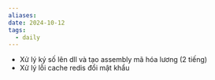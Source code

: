 ```yaml
---
aliases: 
date: 2024-10-12
tags:
  - daily
---
```

- Xử lý ký số lên dll và tạo assembly mã hóa lương (2 tiếng)
- Xử lý lỗi cache redis đổi mật khẩu

